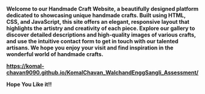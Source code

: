 <b><p>Welcome to our Handmade Craft Website, a beautifully designed platform dedicated to showcasing unique handmade crafts. Built using HTML, CSS, and JavaScript, this site offers an elegant, responsive layout that highlights the artistry and creativity of each piece. Explore our gallery to discover detailed descriptions and high-quality images of various crafts, and use the intuitive contact form to get in touch with our talented artisans. We hope you enjoy your visit and find inspiration in the wonderful world of handmade crafts.</p><b>


<a href="https://komal-chavan9090.github.io/KomalChavan_WalchandEnggSangli_Assessment/"> https://komal-chavan9090.github.io/KomalChavan_WalchandEnggSangli_Assessment/ </a>
<br>
<p>Hope You Like it!!</p>
